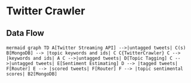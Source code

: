 # Twitter Crawler

## Data Flow

​```mermaid
graph TD
A[Twitter Streaming API] -->|untagged tweets| C(s)
B[MongoDB] --> |topic keywords and ids| C
C{TwitterCrawler}
C --> |keywords and ids| A
C -->|untagged tweets| D[Topic Tagging]
C -->|untagged tweets| E[Sentiment Estimating]
D --> |tagged tweets| F[Router]
E --> |scored tweets| F[Router]
F --> |topic sentimental scores| B2[MongoDB]
​```
